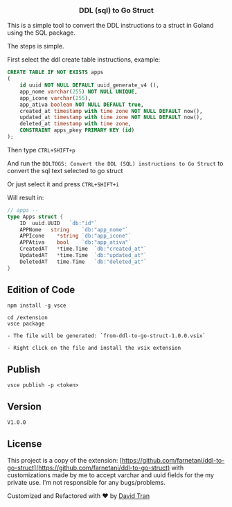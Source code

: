 <h3 align="center">
  DDL (sql) to Go Struct
</h3>

This is a simple tool to convert the DDL instructions to a struct in Goland using the SQL package.

The steps is simple.

First select the ddl create table instructions, example:
```sql
CREATE TABLE IF NOT EXISTS apps
(
    id uuid NOT NULL DEFAULT uuid_generate_v4 (),
    app_nome varchar(255) NOT NULL UNIQUE,
    app_icone varchar(255),
    app_ativa boolean NOT NULL DEFAULT true,
    created_at timestamp with time zone NOT NULL DEFAULT now(),
    updated_at timestamp with time zone NOT NULL DEFAULT now(),
    deleted_at timestamp with time zone,    
    CONSTRAINT apps_pkey PRIMARY KEY (id)
);
```

Then type `CTRL+SHIFT+p`

And run the `DDLTOGS: Convert the DDL (SQL) instructions to Go Struct` to convert the sql text selected to go struct

Or just select it and press `CTRL+SHIFT+i`

Will result in:

```go
// apps --
type Apps struct {
	ID	uuid.UUID	`db:"id"`
	APPNome	  string	`db:"app_nome"`
	APPIcone	*string	`db:"app_icone"`
	APPAtiva	bool	`db:"app_ativa"`
	CreatedAT	*time.Time	`db:"created_at"`
	UpdatedAT	*time.Time	`db:"updated_at"`
	DeletedAT	time.Time	`db:"deleted_at"`
}
```

## Edition of Code

```
npm install -g vsce

cd /extension
vsce package

- The file will be generated: `from-ddl-to-go-struct-1.0.0.vsix`

- Right click on the file and install the vsix extension
```

## Publish

```
vsce publish -p <token>
```

## Version
`V1.0.0`

## License

This project is a copy of the extension: [https://github.com/farnetani/ddl-to-go-struct](https://github.com/farnetani/ddl-to-go-struct) with customizations made by me to accept varchar and uuid fields for the my private use. I'm not responsible for any bugs/problems.

Customized and Refactored with :heart: by [David Tran](https://github.com/Davidtrse)
